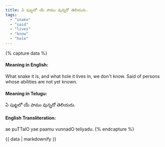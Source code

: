 ```yaml
---
title: ఏ పుట్టలో యే పాము వున్నదో తెలియదు.
tags:
  - "snake"
  - "said"
  - "lives"
  - "know"
  - "hole"
---
```


{% capture data %}
#### Meaning in English:
What snake it is, and what hole it lives in, we don't know.
Said of persons whose abilities are not yet known.

#### Meaning in Telugu:
ఏ పుట్టలో యే పాము వున్నదో తెలియదు.

#### English Transliteration:
ae puTTalO yae paamu vunnadO teliyadu.
{% endcapture %}

<div class="notice">{{ data | markdownify }}</div>

